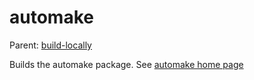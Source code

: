automake
========

Parent: [build-locally](../../README.md)

Builds the automake package. See [automake home page](http://www.gnu.org/software/automake/)

